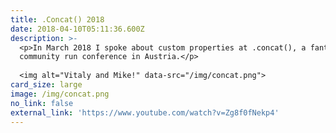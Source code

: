```yaml
---
title: .Concat() 2018
date: 2018-04-10T05:11:36.600Z
description: >-
  <p>In March 2018 I spoke about custom properties at .concat(), a fantastic
  community run conference in Austria.</p>
  
  <img alt="Vitaly and Mike!" data-src="/img/concat.png">
card_size: large
image: /img/concat.png
no_link: false
external_link: 'https://www.youtube.com/watch?v=Zg8f0fNekp4'
---
```


